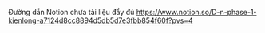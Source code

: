 Đường dẫn Notion chưa tài liệu đầy đủ 
https://www.notion.so/D-n-phase-1-kienlong-a7124d8cc8894d5db5d7e3fbb854f60f?pvs=4

